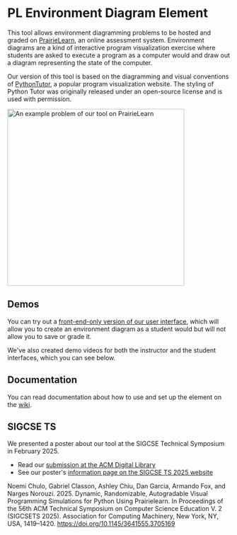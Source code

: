 # PL Environment Diagram Element
This tool allows environment diagramming problems to be hosted and graded on [PrairieLearn](https://www.prairielearn.com/), an online assessment system. Environment diagrams are a kind of interactive program visualization exercise where students are asked to execute a program as a computer would and draw out a diagram representing the state of the computer. 

Our version of this tool is based on the diagramming and visual conventions of [PythonTutor](https://pythontutor.com/cp/composingprograms.html#mode=edit), a popular program visualization website. The styling of Python Tutor was originally released under an open-source license and is used with permission. 

<img src="https://github.com/user-attachments/assets/ff811f3e-8bed-479d-b099-71590abd2492" width="400px" alt="An example problem of our tool on PrairieLearn">

## Demos
You can try out a [front-end-only version of our user interface](https://gabeclasson.github.io/pl-ucb-environmentdiagrams/frontend-demo.html),
which will allow you to create an environment diagram as a student would but will not allow you to save or grade it. 

We've also created demo videos for both the instructor and the student interfaces, which you can see below. 

## Documentation
You can read documentation about how to use and set up the element on the [wiki](https://github.com/gabeclasson/pl-ucb-environmentdiagrams/wiki). 

## SIGCSE TS
We presented a poster about our tool at the SIGCSE Technical Symposium in February 2025. 
* Read our [submission at the ACM Digital Library](https://dl.acm.org/doi/10.1145/3641555.3705169)
* See our poster's [information page on the SIGCSE TS 2025 website](https://sigcse2025.sigcse.org/details/sigcse-ts-2025-posters/164/Dynamic-Randomizable-Autogradable-Visual-Programming-Simulations-for-Python-Using-P)

Noemi Chulo, Gabriel Classon, Ashley Chiu, Dan Garcia, Armando Fox, and Narges Norouzi. 2025. Dynamic, Randomizable, Autogradable Visual Programming Simulations for Python Using Prairielearn. In Proceedings of the 56th ACM Technical Symposium on Computer Science Education V. 2 (SIGCSETS 2025). Association for Computing Machinery, New York, NY, USA, 1419–1420. https://doi.org/10.1145/3641555.3705169
